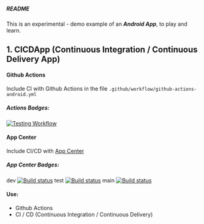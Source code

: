 ##### README

This is an experimental - demo example of an ***Android App***, to play and learn.


## 1. CICDApp (Continuous Integration / Continuous Delivery App)


#### Github Actions

Include CI with Github Actions in the file `.github/workflow/github-actions-android.yml`

##### Actions Badges:
[![Testing Workflow](https://github.com/bitlibitloque/CICDApp/actions/workflows/github-actions-android.yml/badge.svg)](https://github.com/bitlibitloque/CICDApp/actions/workflows/github-actions-android.yml)

#### App Center

Include CI/CD with [App Center](https://appcenter.ms/)

##### App Center Badges:
dev  [![Build status](https://build.appcenter.ms/v0.1/apps/e8a616f9-882e-4daa-8eed-4eb4307099ea/branches/dev/badge)](https://appcenter.ms)
test [![Build status](https://build.appcenter.ms/v0.1/apps/e8a616f9-882e-4daa-8eed-4eb4307099ea/branches/test/badge)](https://appcenter.ms)
main [![Build status](https://build.appcenter.ms/v0.1/apps/e8a616f9-882e-4daa-8eed-4eb4307099ea/branches/main/badge)](https://appcenter.ms)



#### Use:

- Github Actions
- CI / CD (Continuous Integration / Continuous Delivery)


